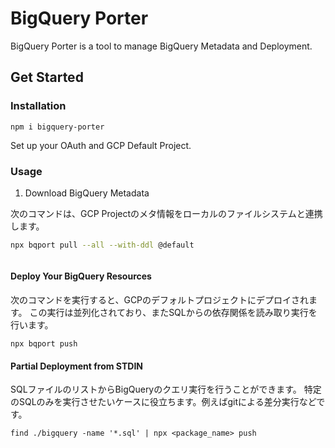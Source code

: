 # BigQuery Porter

BigQuery Porter is a tool to manage BigQuery Metadata and Deployment. 

## Get Started

### Installation

```
npm i bigquery-porter
```

Set up your OAuth and GCP Default Project.

### Usage

1. Download BigQuery Metadata

次のコマンドは、GCP Projectのメタ情報をローカルのファイルシステムと連携します。

```sh
npx bqport pull --all --with-ddl @default
```

```
```

#### Deploy Your BigQuery Resources

次のコマンドを実行すると、GCPのデフォルトプロジェクトにデプロイされます。 この実行は並列化されており、またSQLからの依存関係を読み取り実行を行います。

```
npx bqport push
```

#### Partial Deployment from STDIN

SQLファイルのリストからBigQueryのクエリ実行を行うことができます。
特定のSQLのみを実行させたいケースに役立ちます。例えばgitによる差分実行などです。

```
find ./bigquery -name '*.sql' | npx <package_name> push
```
